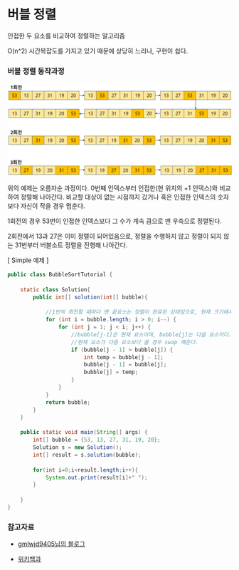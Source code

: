 # 버블 정렬

인접한 두 요소를 비교하여 정렬하는 알고리즘

O(n^2) 시간복잡도를 가지고 있기 때문에 상당히 느리나, 구현이 쉽다.


### 버블 정렬 동작과정

![버블정렬](/Algorithm/img/BubbleSort.png)  

위의 예제는 오름차순 과정이다. 0번째 인덱스부터 인접한(현 위치의 +1 인덱스)와 비교하여 정렬해 나아간다. 비교할 대상이 없는 시점까지 갔거나 혹은 인접한 인덱스의 숫자보다 자신이 작을 경우 멈춘다. 

1회전의 경우 53번이 인접한 인덱스보다 그 수가 계속 큼으로 맨 우측으로 정렬된다. 

2회전에서 13과 27은 이미 정렬이 되어있음으로, 정렬을 수행하지 않고 정렬이 되지 않는 31번부터 버블소트 정렬을 진행해 나아간다. 


[ Simple 예제 ]

~~~JAVA 
public class BubbleSortTutorial {

    static class Solution{
        public int[] solution(int[] bubble){

            //1번씩 회전할 때마다 맨 끝요소는 정렬이 완료된 상태임으로, 현재 크기에서 1씩 줄여간다.
            for (int i = bubble.length; i > 0; i--) {
                for (int j = 1; j < i; j++) {
                    //bubble[j-1]은 현재 요소이며, bubble[j]는 다음 요소이다.
                    //현재 요소가 다음 요소보다 클 경우 swap 해준다.
                    if (bubble[j - 1] > bubble[j]) {
                        int temp = bubble[j - 1];
                        bubble[j - 1] = bubble[j];
                        bubble[j] = temp;
                    }
                }
            }
            return bubble;
        }
    }

    public static void main(String[] args) {
        int[] bubble = {53, 13, 27, 31, 19, 20};
        Solution s = new Solution();
        int[] result = s.solution(bubble);

        for(int i=0;i<result.length;i++){
            System.out.print(result[i]+" ");
        }

    }
}

~~~

### 참고자료 

- [gmlwjd9405님의 블로그](https://gmlwjd9405.github.io/2018/05/06/algorithm-bubble-sort.html)

- [위키백과](https://ko.wikipedia.org/wiki/%EA%B1%B0%ED%92%88_%EC%A0%95%EB%A0%AC)